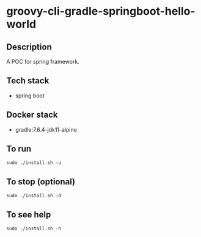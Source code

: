 # groovy-cli-gradle-springboot-hello-world

## Description
A POC for spring framework.

## Tech stack
- spring boot

## Docker stack
- gradle:7.6.4-jdk11-alpine

## To run
`sudo ./install.sh -u`

## To stop (optional)
`sudo ./install.sh -d`

## To see help
`sudo ./install.sh -h`
